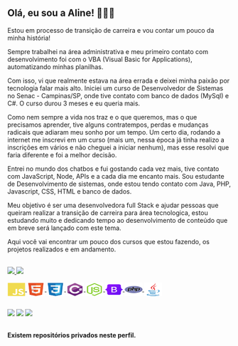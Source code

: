 ## Olá, eu sou a Aline! 👩🏼‍💻

Estou em processo de transição de carreira e vou contar um pouco da minha história!

Sempre trabalhei na área administrativa e meu primeiro contato com desenvolvimento foi com o VBA (Visual Basic for Applications), automatizando minhas planilhas.

Com isso, vi que realmente estava na área errada e deixei minha paixão por tecnologia falar mais alto. Iniciei um curso de Desenvolvedor de Sistemas no Senac - Campinas/SP, onde tive contato com banco de dados (MySql) e C#. O curso durou 3 meses e eu queria mais.

Como nem sempre a vida nos traz e o que queremos, mas o que precisamos aprender, tive alguns contratempos, perdas e mudanças radicais que adiaram meu sonho por um tempo. Um certo dia, rodando a internet me inscrevi em um curso (mais um, nessa época já tinha realizo a inscrições em vários e não cheguei a iniciar nenhum), mas esse resolvi que faria diferente e foi a melhor decisão.

Entrei no mundo dos chatbos e fui gostando cada vez mais, tive contato com JavaScript, Node, APIs e a cada dia me encanto mais. 
Sou estudante de Desenvolvimento de sistemas, onde estou tendo contato com Java, PHP, Javascript, CSS, HTML e banco de dados.

Meu objetivo é ser uma desenvolvedora full Stack e ajudar pessoas que queiram realizar a transição de carreira para área tecnologica, estou estudando muito e dedicando tempo ao desenvolvimento de conteúdo que em breve será lançado com este tema.

Aqui você vai encontrar um pouco dos cursos que estou fazendo, os projetos realizados e em andamento.

</br>

 <div>
  <a href="https://github.com/alinelombardi">
  <img height="150em" src="https://github-readme-stats.vercel.app/api?username=alinelombardi&show_icons=true&theme=radical&include_all_commits=trues&count_private=true"/>
  <img height="150em" src="https://github-readme-stats.vercel.app/api/top-langs/?username=alinelombardi&layout=compact&langs_count=7&theme=radical"/>
</div>
<div style="display: inline_block"><br>
  <img align="center" alt="aline-Js" height="30" width="40" src="https://raw.githubusercontent.com/devicons/devicon/master/icons/javascript/javascript-plain.svg">
  <img align="center" alt="aline-HTML" height="30" width="40" src="https://raw.githubusercontent.com/devicons/devicon/master/icons/html5/html5-original.svg">
  <img align="center" alt="aline-CSS" height="30" width="40" src="https://raw.githubusercontent.com/devicons/devicon/master/icons/css3/css3-original.svg">
  <img align="center" alt="aline-Csharp" height="30" width="40" src="https://raw.githubusercontent.com/devicons/devicon/master/icons/csharp/csharp-original.svg">
  <img align="center" alt="aline-Node" height="30" width="40" src="https://github.com/devicons/devicon/blob/master/icons/nodejs/nodejs-original.svg">
  <img align="center" alt="aline-Node" height="30" width="40" src="https://github.com/devicons/devicon/blob/master/icons/bootstrap/bootstrap-original.svg">
  <img align="center" alt="aline-Php" height="30" width="40" src="https://github.com/devicons/devicon/blob/master/icons/php/php-original.svg">
  <img align="center" alt="aline-Java" height="30" width="40" src="https://github.com/devicons/devicon/blob/master/icons/java/java-original.svg">
  
</div>
  
  ##
 
<div> 
  <a href = "mailto:alinelf86@gmail.com"><img src="https://img.shields.io/badge/-Gmail-%23333?style=for-the-badge&logo=gmail&logoColor=white" target="_blank"></a>
  <a href = "https://www.linkedin.com/in/aline-lombardi"><img src="https://img.shields.io/badge/-LinkedIn-%230077B5?style=for-the-badge&logo=linkedin&logoColor=white" target="_blank"></a>
  <a href = "https://www.instagram.com/aline_lom/"><img src="https://img.shields.io/badge/-Instagram-%23E4405F?style=for-the-badge&logo=instagram&logoColor=white" target="_blank"></a>
 
</div>

</br>

**Existem repositórios privados neste perfil.**
